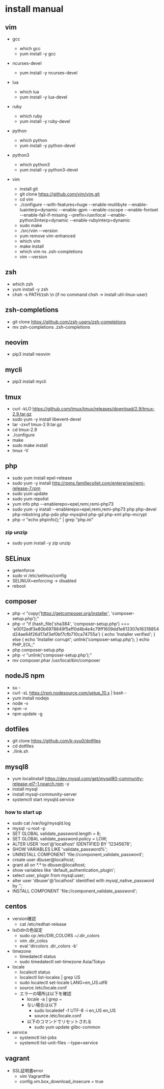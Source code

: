 # install manual

## vim

- gcc
  - which gcc
  - yum install -y gcc

- ncurses-devel
  - yum install -y ncurses-devel

- lua
  - which lua
  - yum install -y lua-devel

- ruby
  - which ruby
  - yum install -y ruby-devel

- python
  - which python
  - yum install -y python-devel

- python3
  - which python3
  - yum install -y python3-devel

- vim
  - install git
  - git clone https://github.com/vim/vim.git
  - cd vim
  - ./configure --with-features=huge --enable-multibyte --enable-luainterp=dynamic --enable-gpm --enable-cscope --enable-fontset --enable-fail-if-missing --prefix=/usr/local --enable-python3interp=dynamic --enable-rubyinterp=dynamic
  - sudo make
  - ./src/vim --version
  - yum remove vim-enhanced
  - which vim
  - make install
  - which vim
      ns .zsh-completions
  - vim --version

## zsh
- which zsh
- yum install -y zsh
- chsh -s PATH/zsh \n (if no command chsh -> install util-linux-user)

## zsh-completions
- git clone https://github.com/zsh-users/zsh-completions
- mv zsh-completions .zsh-completions

## neovim
- pip3 install neovim

## mycli
- pip3 install mycli

## tmux
- curl -kLO https://github.com/tmux/tmux/releases/download/2.9/tmux-2.9.tar.gz
- sudo yum -y install libevent-devel
- tar -zxvf tmux-2.9.tar.gz
- cd tmux-2.9
- ./configure
- make
- sudo make install
- tmux -V

## php
- sudo yum install epel-release
- sudo yum -y install http://rpms.famillecollet.com/enterprise/remi-release-7.rpm
- sudo yum update
- sudo yum repolist
- yum info php --enablerepo=epel,remi,remi-php73
- sudo yum -y install --enablerepo=epel,remi,remi-php73 php php-devel php-mbstring php-pdo php-mysqlnd php-gd php-xml php-mcrypt
- php -r "echo phpinfo();" | grep "php.ini"
### zip unzip
- sudo yum install -y zip unzip

## SELinux
- getenforce
- sudo vi /etc/selinux/config
- SELINUX=enforcing -> disabled
- reboot

## composer
- php -r "copy('https://getcomposer.org/installer', 'composer-setup.php');"
- php -r "if (hash_file('sha384', 'composer-setup.php') === 'e0012edf3e80b6978849f5eff0d4b4e4c79ff1609dd1e613307e16318854d24ae64f26d17af3ef0bf7cfb710ca74755a') { echo 'Installer verified';  } else { echo 'Installer corrupt'; unlink('composer-setup.php');  } echo PHP_EOL;"
- php composer-setup.php
- php -r "unlink('composer-setup.php');"
- mv composer.phar /usr/local/bin/composer

## nodeJS npm
- su -
- curl -sL https://rpm.nodesource.com/setup_10.x | bash -
- yum install nodejs
- node -v
- npm -v
- npm update -g

## dotfiles
- git clone https://github.com/k-syu0/dotfiles
- cd dotfiles
- ./link.sh

## mysql8
- yum localinstall https://dev.mysql.com/get/mysql80-community-release-el7-1.noarch.rpm -y
- install mysql
- install mysql-community-server
- systemctl start mysqld.service

### how to start up
- sudo cat /var/log/mysqld.log
- mysql -u root -p
- SET GLOBAL validate\_password.length = 8;
- SET GLOBAL validate\_password.policy = LOW;
- ALTER USER 'root'@'localhost' IDENTIFIED BY '12345678';
- SHOW VARIABLES LIKE 'validate\_password%';
- UNINSTALL COMPONENT 'file://component\_validate\_password';
- create user dbuser@localhost;
- grant all on \*.\* to dbuser@localhost;
- show variables like 'default_authentication_plugin';
- select user, plugin from mysql.user;
- alter user 'dbuser'@'localhost' identified with mysql_native_password by '';
- INSTALL COMPONENT 'file://component\_validate\_password';

## centos
- version確認
  - cat /etc/redhat-release
- lsのdirの色設定
  - sudo cp /etc/DIR\_COLORS ~/.dir\_colors
  - vim .dir\_colos
  - eval 'dircolors .dir\_colors -b'
- timezone
  - timedatectl status
  - sudo timedatectl set-timezone Asia/Tokyo
- locale
  - localectl status
  - localectl list-locales | grep US
  - sudo localectl set-locale LANG=en_US.utf8
  - source /etc/locale.conf
  - エラーの場所は以下を確認
    - locale -a | grep ~
    - ない場合は以下
      - sudo localedef -f UTF-8 -i en_US en_US
      - source /etc/locale.conf
    - 以下のコマンドでリセットされる
      - sudo yum update glibc-common
- service
  - systemctl list-jobs
  - systemctl list-unit-files --type=service

## vagrant
- SSL証明書error
  - vim Vagrantfile
  - config.vm.box\_download\_insecure = true
